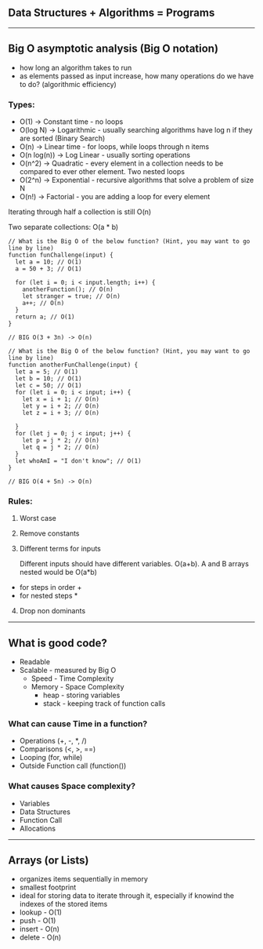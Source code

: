 ## Data Structures + Algorithms = Programs

---

## Big O asymptotic analysis (Big O notation)

- how long an algorithm takes to run
- as elements passed as input increase, how many operations do we have to do? (algorithmic efficiency)

### Types:
- O(1) -> Constant time - no loops
- O(log N) -> Logarithmic - usually searching algorithms have log n if they are sorted (Binary Search)
- O(n) -> Linear time - for loops, while loops through n items
- O(n log(n)) -> Log Linear - usually sorting operations
- O(n^2) -> Quadratic - every element in a collection needs to be compared to ever other element. Two
  nested loops
- O(2^n) -> Exponential - recursive algorithms that solve a problem of size N
- O(n!) -> Factorial - you are adding a loop for every element

Iterating through half a collection is still O(n)

Two separate collections: O(a * b)


```
// What is the Big O of the below function? (Hint, you may want to go line by line)
function funChallenge(input) {
  let a = 10; // O(1)
  a = 50 + 3; // O(1)

  for (let i = 0; i < input.length; i++) {
    anotherFunction(); // O(n)
    let stranger = true; // O(n)
    a++; // O(n)
  }
  return a; // O(1)
}

// BIG O(3 + 3n) -> O(n)
```

```
// What is the Big O of the below function? (Hint, you may want to go line by line)
function anotherFunChallenge(input) {
  let a = 5; // O(1)
  let b = 10; // O(1)
  let c = 50; // O(1)
  for (let i = 0; i < input; i++) {
    let x = i + 1; // O(n)
    let y = i + 2; // O(n)
    let z = i + 3; // O(n)

  }
  for (let j = 0; j < input; j++) {
    let p = j * 2; // O(n)
    let q = j * 2; // O(n)
  }
  let whoAmI = "I don't know"; // O(1)
}

// BIG O(4 + 5n) -> O(n)
```

### Rules:
1. Worst case
2. Remove constants
3. Different terms for inputs
   
   Different inputs should have different variables. O(a+b). A and B arrays nested would be
   O(a*b)
- for steps in order +
- for nested steps *
4. Drop non dominants

---

## What is good code?

- Readable
- Scalable - measured by Big O
    - Speed - Time Complexity
    - Memory - Space Complexity
      - heap - storing variables
      - stack - keeping track of function calls
  
### What can cause Time in a function?
- Operations (+, -, *, /)
- Comparisons (<, >, ==)
- Looping (for, while)
- Outside Function call (function())

### What causes Space complexity?
- Variables
- Data Structures
- Function Call
- Allocations

---

## Arrays (or Lists)

- organizes items sequentially in memory
- smallest footprint
- ideal for storing data to iterate through it, especially if knowind the indexes of the stored items
- lookup - O(1)
- push - O(1)
- insert - O(n)
- delete - O(n)

